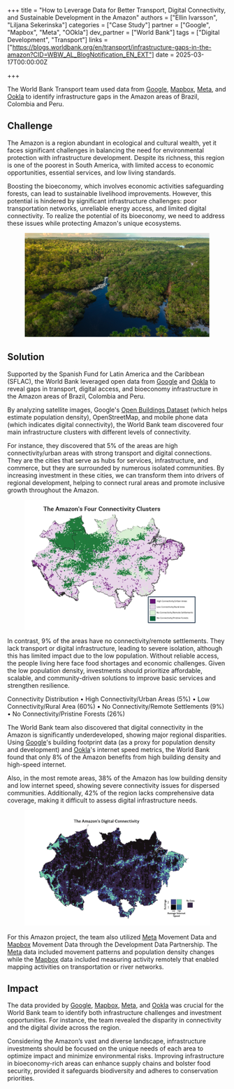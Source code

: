 +++
title = "How to Leverage Data for Better Transport, Digital Connectivity, and Sustainable Development in the Amazon"
authors = ["Ellin Ivarsson", "Liljana Sekerinska"]
categories = ["Case Study"]
partner = ["Google", "Mapbox", "Meta", "OOkla"]
dev_partner = ["World Bank"]
tags = ["Digital Development", "Transport"]
links = ["https://blogs.worldbank.org/en/transport/infrastructure-gaps-in-the-amazon?CID=WBW_AL_BlogNotification_EN_EXT"]
date = 2025-03-17T00:00:00Z

+++

The World Bank Transport team used data from [Google](https://www.google.com), [Mapbox](https://www.mapbox.com/), [Meta](https://dataforgood.facebook.com/), and [Ookla](https://www.ookla.com/ookla-for-good) to identify infrastructure gaps in the Amazon areas of Brazil, Colombia and Peru.


## Challenge

The Amazon is a region abundant in ecological and cultural wealth, yet it faces significant challenges in balancing the need for environmental protection with infrastructure development. Despite its richness, this region is one of the poorest in South America, with limited access to economic opportunities, essential services, and low living standards.

Boosting the bioeconomy, which involves economic activities safeguarding forests, can lead to sustainable livelihood improvements. However, this potential is hindered by significant infrastructure challenges: poor transportation networks, unreliable energy access, and limited digital connectivity. To realize the potential of its bioeconomy, we need to address these issues while protecting Amazon's unique ecosystems.


<figure align="center">
    <img src="how-to-leverage-data-for-better-transport-digital-connectivity-and-sustainable-development-in-the-amazon_thumbnail.png">
</figure>



## Solution

Supported by the Spanish Fund for Latin America and the Caribbean (SFLAC), the World Bank leveraged open data from [Google](https://www.google.com) and [Ookla](https://www.ookla.com/ookla-for-good) to reveal gaps in transport, digital access, and bioeconomy infrastructure in the Amazon areas of Brazil, Colombia and Peru. 

By analyzing satellite images, Google's [Open Buildings Dataset](https://sites.research.google/gr/open-buildings/?) (which helps estimate population density), OpenStreetMap, and mobile phone data (which indicates digital connectivity), the World Bank team discovered four main infrastructure clusters with different levels of connectivity.

For instance, they discovered that 5% of the areas are high connectivity/urban areas with strong transport and digital connections. They are the cities that serve as hubs for services, infrastructure, and commerce, but they are surrounded by numerous isolated communities. By increasing investment in these cities, we can transform them into drivers of regional development, helping to connect rural areas and promote inclusive growth throughout the Amazon.

<figure align="center">
    <img src="how-to-leverage-data-for-better-transport-digital-connectivity-and-sustainable-development-in-the-amazon_figure1.png">
</figure>

In contrast, 9% of the areas have no connectivity/remote settlements. They lack transport or digital infrastructure, leading to severe isolation, although this has limited impact due to the low population. Without reliable access, the people living here face food shortages and economic challenges. Given the low population density, investments should prioritize affordable, scalable, and community-driven solutions to improve basic services and strengthen resilience.

Connectivity Distribution
•	High Connectivity/Urban Areas (5%)
•	Low Connectivity/Rural Area (60%)
•	No Connectivity/Remote Settlements (9%)
•	No Connectivity/Pristine Forests (26%)

The World Bank team also discovered that digital connectivity in the Amazon is significantly underdeveloped, showing major regional disparities. Using [Google](https://www.google.com)'s building footprint data (as a proxy for population density and development) and [Ookla](https://www.ookla.com/ookla-for-good)'s internet speed metrics, the World Bank found that only 8% of the Amazon benefits from high building density and high-speed internet.

Also, in the most remote areas, 38% of the Amazon has low building density and low internet speed, showing severe connectivity issues for dispersed communities.  Additionally, 42% of the region lacks comprehensive data coverage, making it difficult to assess digital infrastructure needs.

<figure align="center">
    <img src="how-to-leverage-data-for-better-transport-digital-connectivity-and-sustainable-development-in-the-amazon_figure2.png">
</figure>

For this Amazon project, the team also utilized [Meta](https://dataforgood.facebook.com/) Movement Data and [Mapbox](https://www.mapbox.com/) Movement Data through the Development Data Partnership. The [Meta](https://dataforgood.facebook.com/) data included movement patterns and population density changes while the [Mapbox](https://www.mapbox.com/) data included measuring activity remotely that enabled mapping activities on transportation or river networks.

## Impact

The data provided by [Google](https://www.google.com), [Mapbox](https://www.mapbox.com/), [Meta](https://dataforgood.facebook.com/), and [Ookla](https://www.ookla.com/ookla-for-good) was crucial for the World Bank team to identify both infrastructure challenges and investment opportunities. For instance, the team revealed the disparity in connectivity and the digital divide across the region.

Considering the Amazon’s vast and diverse landscape, infrastructure investments should be focused on the unique needs of each area to optimize impact and minimize environmental risks. Improving infrastructure in bioeconomy-rich areas can enhance supply chains and bolster food security, provided it safeguards biodiversity and adheres to conservation priorities.






